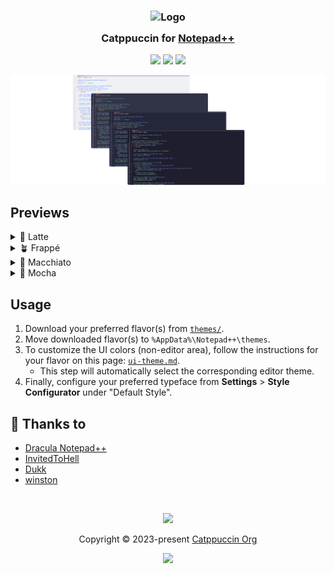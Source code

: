 <h3 align="center">
  <img src="https://raw.githubusercontent.com/catppuccin/catppuccin/main/assets/logos/exports/1544x1544_circle.png" width="100" alt="Logo"/><br/>
  <img src="https://raw.githubusercontent.com/catppuccin/catppuccin/main/assets/misc/transparent.png" height="30" width="0px"/>
  Catppuccin for <a href="https://github.com/notepad-plus-plus/notepad-plus-plus">Notepad++</a>
  <img src="https://raw.githubusercontent.com/catppuccin/catppuccin/main/assets/misc/transparent.png" height="30" width="0px"/>
</h3>

<p align="center">
  <a href="https://github.com/catppuccin/notepad-plus-plus/stargazers"><img src="https://img.shields.io/github/stars/catppuccin/notepad-plus-plus?colorA=363a4f&colorB=b7bdf8&style=for-the-badge"></a>
  <a href="https://github.com/catppuccin/notepad-plus-plus/issues"><img src="https://img.shields.io/github/issues/catppuccin/notepad-plus-plus?colorA=363a4f&colorB=f5a97f&style=for-the-badge"></a>
  <a href="https://github.com/catppuccin/notepad-plus-plus/contributors"><img src="https://img.shields.io/github/contributors/catppuccin/notepad-plus-plus?colorA=363a4f&colorB=a6da95&style=for-the-badge"></a>
</p>

<p align="center">
  <img src="assets/preview.webp"/>
</p>

## Previews

<details>
<summary>🌻 Latte</summary>
<img src="assets/latte.webp"/>
</details>
<details>
<summary>🪴 Frappé</summary>
<img src="assets/frappe.webp"/>
</details>
<details>
<summary>🌺 Macchiato</summary>
<img src="assets/macchiato.webp"/>
</details>
<details>
<summary>🌿 Mocha</summary>
<img src="assets/mocha.webp"/>
</details>

## Usage

1. Download your preferred flavor(s) from [`themes/`](./themes/).
2. Move downloaded flavor(s) to `%AppData%\Notepad++\themes`.
3. To customize the UI colors (non-editor area), follow the instructions for your flavor on this page: [`ui-theme.md`](./ui-theme.md).
   - This step will automatically select the corresponding editor theme.
4. Finally, configure your preferred typeface from **Settings** > **Style Configurator** under "Default Style".

## 💝 Thanks to

- [Dracula Notepad++](https://github.com/dracula/notepad-plus-plus)
- [InvitedToHell](https://github.com/InvitedToHell)
- [Dukk](https://github.com/DakshG07)
- [winston](https://github.com/nekowinston)

&nbsp;

<p align="center">
  <img src="https://raw.githubusercontent.com/catppuccin/catppuccin/main/assets/footers/gray0_ctp_on_line.svg?sanitize=true" />
</p>

<p align="center">
  Copyright &copy; 2023-present <a href="https://github.com/catppuccin" target="_blank">Catppuccin Org</a>
</p>

<p align="center">
  <a href="https://github.com/catppuccin/catppuccin/blob/main/LICENSE"><img src="https://img.shields.io/static/v1.svg?style=for-the-badge&label=License&message=MIT&logoColor=d9e0ee&colorA=363a4f&colorB=b7bdf8"/></a>
</p>
